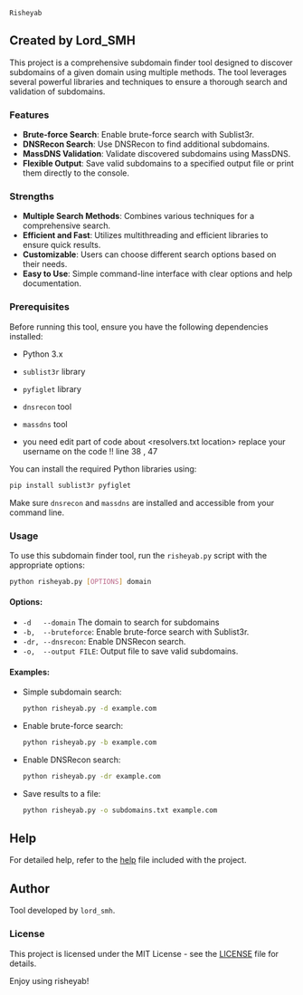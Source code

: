 `Risheyab`

## Created by Lord_SMH

This project is a comprehensive subdomain finder tool designed to discover subdomains of a given domain using multiple methods. The tool leverages several powerful libraries and techniques to ensure a thorough search and validation of subdomains.

### Features
- **Brute-force Search**: Enable brute-force search with Sublist3r.
- **DNSRecon Search**: Use DNSRecon to find additional subdomains.
- **MassDNS Validation**: Validate discovered subdomains using MassDNS.
- **Flexible Output**: Save valid subdomains to a specified output file or print them directly to the console.

### Strengths
- **Multiple Search Methods**: Combines various techniques for a comprehensive search.
- **Efficient and Fast**: Utilizes multithreading and efficient libraries to ensure quick results.
- **Customizable**: Users can choose different search options based on their needs.
- **Easy to Use**: Simple command-line interface with clear options and help documentation.

### Prerequisites
Before running this tool, ensure you have the following dependencies installed:
- Python 3.x
- `sublist3r` library
- `pyfiglet` library
- `dnsrecon` tool
- `massdns` tool

- you need edit part of code about <resolvers.txt location> replace your username on the code !! line 38 , 47 

You can install the required Python libraries using:
```bash
pip install sublist3r pyfiglet
```
Make sure `dnsrecon` and `massdns` are installed and accessible from your command line.

### Usage
To use this subdomain finder tool, run the `risheyab.py` script with the appropriate options:

```bash
python risheyab.py [OPTIONS] domain
```

#### Options:
- `-d   --domain`       The domain to search for subdomains
- `-b,  --bruteforce`:  Enable brute-force search with Sublist3r.
- `-dr, --dnsrecon`:    Enable DNSRecon search.
- `-o,  --output FILE`: Output file to save valid subdomains.

#### Examples:
- Simple subdomain search:
  ```bash
  python risheyab.py -d example.com
  ```

- Enable brute-force search:
  ```bash
  python risheyab.py -b example.com
  ```

- Enable DNSRecon search:
  ```bash
  python risheyab.py -dr example.com
  ```

- Save results to a file:
  ```bash
  python risheyab.py -o subdomains.txt example.com
  ```
## Help
For detailed help, refer to the [help](https://github.com/lordsmh/risheyab-/blob/main/help.txt) file included with the project.

## Author
Tool developed by `lord_smh`.

### License
This project is licensed under the MIT License - see the [LICENSE](LICENSE) file for details.

Enjoy using risheyab!

